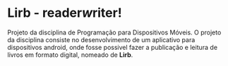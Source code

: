 # Lirb - reader*w*riter!

Projeto da disciplina de Programação para Dispositivos Móveis. O projeto da disciplina consiste no desenvolvimento de um aplicativo para dispositivos android, onde fosse possivel fazer a publicação e leitura de livros em formato digital, nomeado de **Lirb**.